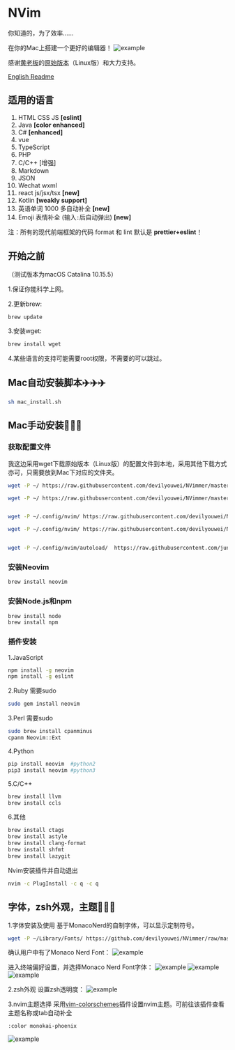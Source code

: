 # NVim
你知道的，为了效率......

 在你的Mac上搭建一个更好的编辑器！
 ![example](img/img0.png)
 
 感谢[黄老板](https://github.com/devilyouwei)的[原始版本](https://github.com/devilyouwei/NVimmer)（Linux版）和大力支持。
 
 [English Readme](README_EN.md)
 
 ## 适用的语言

 1. HTML CSS JS **[eslint]**
 2. Java **[color enhanced]**
 3. C# **[enhanced]**
 4. vue
 5. TypeScript
 6. PHP
 7. C/C++ [增强]
 8. Markdown
 9. JSON
 10. Wechat wxml
 11. react js/jsx/tsx **[new]**
 12. Kotlin **[weakly support]**
 13. 英语单词 1000 多自动补全 **[new]**
 14. Emoji 表情补全 (输入`:`后自动弹出) **[new]**

 注：所有的现代前端框架的代码 format 和 lint 默认是 **prettier+eslint**！
 
 
 ## 开始之前
 （测试版本为macOS Catalina 10.15.5）
 
 1.保证你能科学上网。
 
 2.更新brew:
 ```bash
brew update
```
3.安装wget:
```bash
brew install wget
```
4.某些语言的支持可能需要root权限，不需要的可以跳过。

 
 
 ## Mac自动安装脚本✈️✈️✈️
 
 ```bash
sh mac_install.sh
 ```

## Mac手动安装🔨🔨🔨

### 获取配置文件
我这边采用wget下载原始版本（Linux版）的配置文件到本地，采用其他下载方式亦可，只需要放到Mac下对应的文件夹。
```bash
wget -P ~/ https://raw.githubusercontent.com/devilyouwei/NVimmer/master/.prettierrc.json

wget -P ~/ https://raw.githubusercontent.com/devilyouwei/NVimmer/master/.eslintrc.json


wget -P ~/.config/nvim/ https://raw.githubusercontent.com/devilyouwei/NVimmer/master/nvim/coc-settings.json

wget -P ~/.config/nvim/ https://raw.githubusercontent.com/devilyouwei/NVimmer/master/nvim/init.vim


wget -P ~/.config/nvim/autoload/  https://raw.githubusercontent.com/junegunn/vim-plug/master/plug.vim
```

### 安装Neovim
```bash
brew install neovim
```

### 安装Node.js和npm
```bash
brew install node
brew install npm
```
### 插件安装
1.JavaScript
```bash
npm install -g neovim
npm install -g eslint
```
2.Ruby
需要sudo
```bash
sudo gem install neovim
```
3.Perl
需要sudo
```bash
sudo brew install cpanminus
cpanm Neovim::Ext
```
4.Python
```bash
pip install neovim  #python2
pip3 install neovim #python3
```
5.C/C++
```bash
brew install llvm
brew install ccls
```

6.其他
```bash
brew install ctags
brew install astyle
brew install clang-format
brew install shfmt
brew install lazygit
```
Nvim安装插件并自动退出
```bash
nvim -c PlugInstall -c q -c q
```

## 字体，zsh外观，主题💃💃💃
1.字体安装及使用
基于MonacoNerd的自制字体，可以显示定制符号。
```bash
wget -P ~/Library/Fonts/ https://github.com/devilyouwei/NVimmer/raw/master/fonts/linux/MonacoNerd.ttf
```
确认用户中有了Monaco Nerd Font：
![example](img/img4.png)
 
 进入终端偏好设置，并选择Monaco Nerd Font字体：
![example](img/img1.png)
![example](img/img2.png)
![example](img/img3.png)

2.zsh外观
设置zsh透明度：
![example](img/img5.png)

3.nvim主题选择
采用[vim-colorschemes](https://github.com/flazz/vim-colorschemes)插件设置nvim主题。可前往该插件查看主题名称或tab自动补全
```
:color monokai-phoenix
```
![example](img/img6.png)
